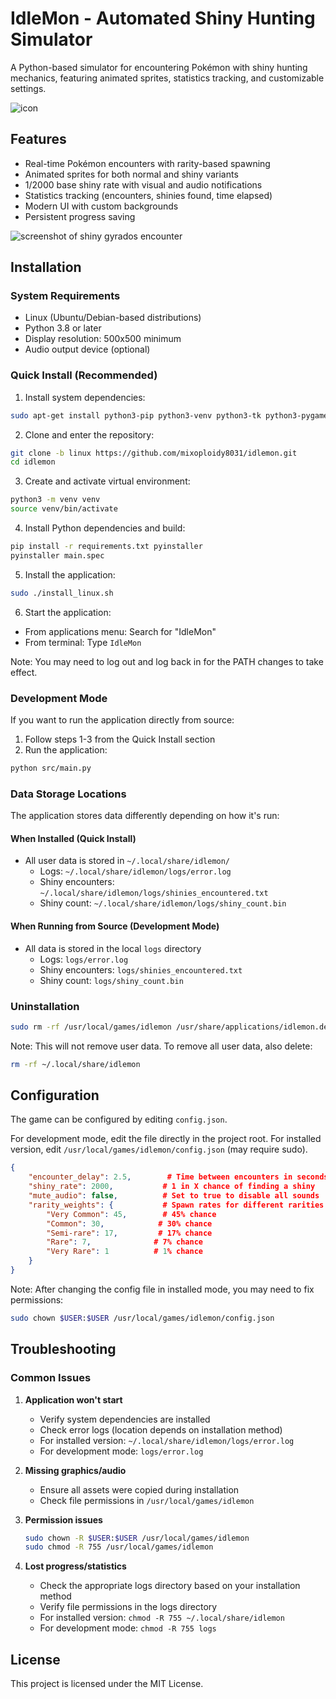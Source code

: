 # IdleMon - Automated Shiny Hunting Simulator

A Python-based simulator for encountering Pokémon with shiny hunting mechanics, featuring animated sprites, statistics tracking, and customizable settings.

![icon](assets/images/icon_png.png)

## Features

- Real-time Pokémon encounters with rarity-based spawning
- Animated sprites for both normal and shiny variants
- 1/2000 base shiny rate with visual and audio notifications
- Statistics tracking (encounters, shinies found, time elapsed)
- Modern UI with custom backgrounds
- Persistent progress saving

![screenshot of shiny gyrados encounter](assets/images/screenshot_gyra.png)

## Installation

### System Requirements
- Linux (Ubuntu/Debian-based distributions)
- Python 3.8 or later
- Display resolution: 500x500 minimum
- Audio output device (optional)

### Quick Install (Recommended)

1. Install system dependencies:
```bash
sudo apt-get install python3-pip python3-venv python3-tk python3-pygame python3-pil python3-colorama
```

2. Clone and enter the repository:
```bash
git clone -b linux https://github.com/mixoploidy8031/idlemon.git
cd idlemon
```

3. Create and activate virtual environment:
```bash
python3 -m venv venv
source venv/bin/activate
```

4. Install Python dependencies and build:
```bash
pip install -r requirements.txt pyinstaller
pyinstaller main.spec
```

5. Install the application:
```bash
sudo ./install_linux.sh
```

6. Start the application:
- From applications menu: Search for "IdleMon"
- From terminal: Type `IdleMon`

Note: You may need to log out and log back in for the PATH changes to take effect.

### Development Mode

If you want to run the application directly from source:

1. Follow steps 1-3 from the Quick Install section
2. Run the application:
```bash
python src/main.py
```

### Data Storage Locations

The application stores data differently depending on how it's run:

#### When Installed (Quick Install)
- All user data is stored in `~/.local/share/idlemon/`
  - Logs: `~/.local/share/idlemon/logs/error.log`
  - Shiny encounters: `~/.local/share/idlemon/logs/shinies_encountered.txt`
  - Shiny count: `~/.local/share/idlemon/logs/shiny_count.bin`

#### When Running from Source (Development Mode)
- All data is stored in the local `logs` directory
  - Logs: `logs/error.log`
  - Shiny encounters: `logs/shinies_encountered.txt`
  - Shiny count: `logs/shiny_count.bin`

### Uninstallation
```bash
sudo rm -rf /usr/local/games/idlemon /usr/share/applications/idlemon.desktop /usr/local/games/IdleMon
```

Note: This will not remove user data. To remove all user data, also delete:
```bash
rm -rf ~/.local/share/idlemon
```

## Configuration

The game can be configured by editing `config.json`. 

For development mode, edit the file directly in the project root.
For installed version, edit `/usr/local/games/idlemon/config.json` (may require sudo).

```json
{
    "encounter_delay": 2.5,        # Time between encounters in seconds
    "shiny_rate": 2000,           # 1 in X chance of finding a shiny
    "mute_audio": false,          # Set to true to disable all sounds
    "rarity_weights": {           # Spawn rates for different rarities
        "Very Common": 45,        # 45% chance
        "Common": 30,            # 30% chance
        "Semi-rare": 17,         # 17% chance
        "Rare": 7,              # 7% chance
        "Very Rare": 1          # 1% chance
    }
}
```

Note: After changing the config file in installed mode, you may need to fix permissions:
```bash
sudo chown $USER:$USER /usr/local/games/idlemon/config.json
```

## Troubleshooting

### Common Issues

1. **Application won't start**
   - Verify system dependencies are installed
   - Check error logs (location depends on installation method)
   - For installed version: `~/.local/share/idlemon/logs/error.log`
   - For development mode: `logs/error.log`

2. **Missing graphics/audio**
   - Ensure all assets were copied during installation
   - Check file permissions in `/usr/local/games/idlemon`

3. **Permission issues**
   ```bash
   sudo chown -R $USER:$USER /usr/local/games/idlemon
   sudo chmod -R 755 /usr/local/games/idlemon
   ```

4. **Lost progress/statistics**
   - Check the appropriate logs directory based on your installation method
   - Verify file permissions in the logs directory
   - For installed version: `chmod -R 755 ~/.local/share/idlemon`
   - For development mode: `chmod -R 755 logs`

## License
This project is licensed under the MIT License.
